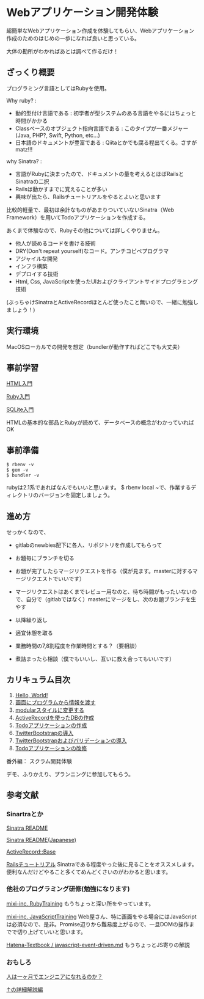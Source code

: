 # Webアプリケーション開発体験
超簡単なWebアプリケーション作成を体験してもらい、Webアプリケーション作成のためのはじめの一歩になれば良いと思っている。

大体の勘所がわかればあとは調べて作るだけ！

## ざっくり概要
プログラミング言語としてはRubyを使用。

Why ruby? :
* 動的型付け言語である : 初学者が型システムのある言語をやるにはちょっと時間がかかる
* Classベースのオブジェクト指向言語である : このタイプが一番メジャー(Java, PHP?, Swift, Python, etc...)
* 日本語のドキュメントが豊富である : Qiitaとかでも腐る程出てくる。さすがmatz!!!

why Sinatra? :
* 言語がRubyに決まったので、ドキュメントの量を考えるとほぼRailsとSinatraの二択
* Railsは動かすまでに覚えることが多い
* 興味が出たら、Railsチュートリアルをやるとよいと思います

比較的軽量で、最初は余計なものがあまりついていないSinatra（Web Framework）を用いてTodoアプリケーションを作成する。

あくまで体験なので、Rubyその他については詳しくやりません。

* 他人が読めるコードを書ける技術
* DRY(Don't repeat yourself)なコード。アンチコピペプログラマ
* アジャイルな開発
* インフラ構築
* デプロイする技術
* Html, Css, JavaScriptを使ったUIおよびクライアントサイドプログラミング技術

(ぶっちゃけSinatraとActiveRecordほとんど使ったこと無いので、一緒に勉強しましょう！)

## 実行環境
MacOSローカルでの開発を想定（bundlerが動作すればどこでも大丈夫）

## 事前学習
[HTML入門](http://dotinstall.com/lessons/basic_html_v3)

[Ruby入門](http://dotinstall.com/lessons/basic_ruby_v2)

[SQLite入門](http://dotinstall.com/lessons/basic_sqlite)

HTMLの基本的な部品とRubyが読めて、データベースの概念がわかっていればOK

## 事前準備
```
$ rbenv -v
$ gem -v
$ bundler -v
```
rubyは2.1系であればなんでもいいと思います。
$ rbenv local ~で、作業するディレクトリのバージョンを固定しましょう。

## 進め方
せっかくなので、

* gitlabのnewbies配下に各人、リポジトリを作成してもらって
* お題毎にブランチを切る
* お題が完了したらマージリクエストを作る（僕が見ます。masterに対するマージリクエストでいいです）
* マージリクエストはあくまでレビュー用なのと、待ち時間がもったいないので、自分で（gitlabではなく）masterにマージをし、次のお題ブランチを生やす
* 以降繰り返し

* 適宜休憩を取る
* 業務時間の7,8割程度を作業時間とする？（要相談）
* 煮詰まったら相談（僕でもいいし、互いに教え合ってもいいです）

## カリキュラム目次
1. [Hello, World!](hello_world)
2. [画面にプログラムから情報を渡す](use_slim)
3. [modularスタイルに変更する](rackup)
4. [ActiveRecordを使ったDBの作成](activerecord_settings)
5. [Todoアプリケーションの作成](todo_sample)
6. [TwitterBootstrapの導入](bootstrap)
7. [TwitterBootstrapおよびバリデーションの導入](refactor_todo_sample)
8. [Todoアプリケーションの改修](TASKS.md)

番外編：
スクラム開発体験

デモ、ふりかえり、プランニングに参加してもらう。


## 参考文献
### Sinartraとか
[Sinatra README](http://www.sinatrarb.com/documentation.html)

[Sinatra README(Japanese)](http://www.sinatrarb.com/intro-ja.html)

[ActiveRecord::Base](http://api.rubyonrails.org/classes/ActiveRecord/Base.html)

[Railsチュートリアル](http://railstutorial.jp/)
Sinatraである程度やった後に見ることをオススメします。便利なんだけどやること多くてめんどくさいのがわかると思います。

### 他社のプログラミング研修(勉強になります)

[mixi-inc. RubyTraining](https://github.com/mixi-inc/RubyTraining)
もうちょっと深い所をやっています。

[mixi-inc. JavaScriptTraining](https://github.com/mixi-inc/JavaScriptTraining)
Web屋さん、特に画面をやる場合にはJavaScriptは必須なので、是非。Promise辺りから難易度上がるので、一旦DOMの操作までで切り上げていいと思います。

[Hatena-Textbook / javascript-event-driven.md](https://github.com/hatena/Hatena-Textbook/blob/master/javascript-event-driven.md)
もうちょっとJS寄りの解説

### おもしろ
[人は一ヶ月でエンジニアになれるのか？](http://www.slideshare.net/kiyotoyamaura/1-45361529)

[↑の詳細解説編](http://www.slideshare.net/livesense/ss-46078743)
